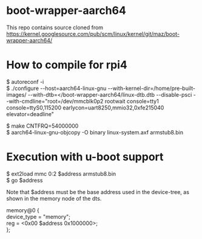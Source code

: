 # boot-wrapper-aarch64
This repo contains source cloned from https://kernel.googlesource.com/pub/scm/linux/kernel/git/maz/boot-wrapper-aarch64/

# How to compile for rpi4

$ autoreconf -i  
$ ./configure --host=aarch64-linux-gnu --with-kernel-dir=/home/pre-built-images/ --with-dtb=</boot-wrapper-aarch64/linux-dtb.dtb --disable-psci --with-cmdline="root=/dev/mmcblk0p2 rootwait console=tty1 console=ttyS0,115200 earlycon=uart8250,mmio32,0xfe215040 elevator=deadline"  

$ make CNTFRQ=54000000  
$ aarch64-linux-gnu-objcopy -O binary linux-system.axf armstub8.bin  

# Execution with u-boot support  

$ ext2load mmc 0:2 $address armstub8.bin  
$ go $address

Note that $address must be the base address used in the device-tree, as shown in the memory node of the dts.  
  
memory@0 {  
		device_type = "memory";  
		reg = <0x00 $address 0x1000000>;  
};  
